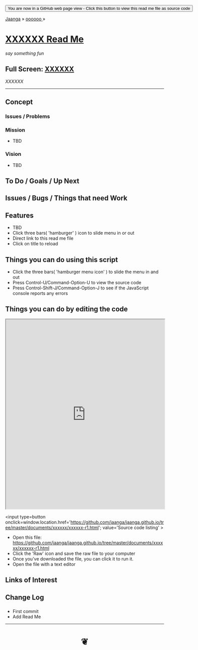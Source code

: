 <span style=display:none; >[You are now in a GitHub source code view - click this link to view Read Me file as a web page]( http://jaanga.github.io/xxxxxx/#README.md "View file as a web page." ) </span>

<div><input type=button class = 'btn btn-secondary btn-sm' onclick=window.location.href='https://github.com/jaanga/000000/tree/master/documents/xxxxxx/';
value='You are now in a GitHub web page view - Click this button to view this read me file as source code' ></div>

[Jaanga]( https://jaanga.github.io ) &raquo; [ oooooo ]( http://jaanga.github.io/documents/  ) &raquo;


[XXXXXX Read Me]( https://jaanga.github.io/xxxxxx/index.html#readme.md )
===
_say something fun_

## Full Screen: [ XXXXXX ]( https://jaanga.github.io/xxxxxx/index.html )

<img src="" style=display:none; width=800 >


<div style="border: 1px solid red; display:none;" ><iframe src=https://jaanga.github.io/documents/xxxxxx/index.html width=100% height=600px onload=this.contentWindow.controls.enableZoom=false; >Iframes are not viewable in GitHub source code views</iframe></div>

_XXXXXX_

***

## Concept

### Issues / Problems
<!--

The general format is an adaptation of the ideas developed in Alexander's _et al_ [A Pattern Language]( https://books.google.com/books?id=hwAHmktpk5IC&pg=PR10#v=onepage&q&f=false ) - as summarized on page 10.

Each pattern describes a problem which occurs over and over again in our environment, and then describes the core of the solution to that problem, in such a way that you can use this solution a million times over, without ever doing it the same way twice.

patterns are descriptions of common problems and proposal for the solutions that can be used repeatedly every time the problem is encountered and producing an different outcome.

-->

### Mission
<!-- a statement of a rationale, applicable now as well as in the future -->

* TBD

### Vision
<!--  a descriptive picture of a desired future state -->

* TBD

## To Do / Goals / Up Next



## Issues / Bugs / Things that need Work


## Features

* TBD
* Click three bars( 'hamburger' ) icon to slide menu in or out
* Direct link to this read me file
* Click on title to reload


## Things you can do using this script


* Click the three bars( 'hamburger menu icon' ) to slide the menu in and out
* Press Control-U/Command-Option-U to view the source code
* Press Control-Shift-J/Command-Option-J to see if the JavaScript console reports any errors



## Things you can do by editing the code

<iframe src='https://jaanga.github.io/cookbook-html/examples/libraries/ace-editor/ace-view-r1.html#
	http://jaanga.github.io/documents/xxxxxx/xxxxxx-r1.html' width=100% height=600 ></iframe>

<input type=button onclick=window.location.href='https://github.com/jaanga/jaanga.github.io/tree/master/documents/xxxxxx/xxxxxx-r1.html';
value='Source code listing' >


* Open this file: https://github.com/jaanga/jaanga.github.io/tree/master/documents/xxxxxx/xxxxxx-r1.html
* Click the 'Raw' icon and save the raw file to your computer
* Once you've downloaded the file, you can click it to run it.
* Open the file with a text editor


<!--
## Users
_where used_

Intended for xxx
-->



## Links of Interest



## Change Log

###

* First commit
* Add Read Me


***

# <center title="hello!" ><a href=javascript:window.scrollTo(0,0); style=text-decoration:none; > ❦ </a></center>

